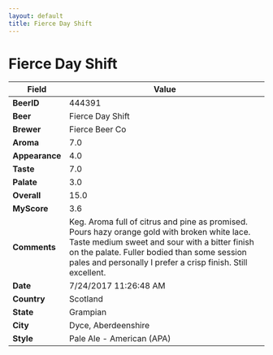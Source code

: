 ```yaml
---
layout: default
title: Fierce Day Shift
---
```


# Fierce Day Shift

| Field         | Value     |
|---------------|-----------|
| **BeerID** | 444391 |
| **Beer** | Fierce Day Shift |
| **Brewer** | Fierce Beer Co |
| **Aroma** | 7.0 |
| **Appearance** | 4.0 |
| **Taste** | 7.0 |
| **Palate** | 3.0 |
| **Overall** | 15.0 |
| **MyScore** | 3.6 |
| **Comments** | Keg. Aroma full of citrus and pine as promised. Pours hazy orange gold with broken white lace. Taste medium sweet and sour with a bitter finish on the palate. Fuller bodied than some session pales and personally I prefer a crisp finish. Still excellent. |
| **Date** | 7/24/2017 11:26:48 AM |
| **Country** | Scotland |
| **State** | Grampian |
| **City** | Dyce, Aberdeenshire |
| **Style** | Pale Ale - American (APA) |

